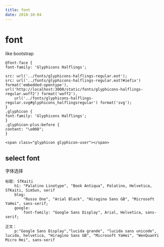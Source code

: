 ```yaml
---
title: font
date: 2018-10-04
---
```

# font
like bootstrap

    @font-face {
    font-family: 'Glyphicons Halflings';

    src: url('../fonts/glyphicons-halflings-regular.eot');
    src: url('../fonts/glyphicons-halflings-regular.eot?#iefix') format('embedded-opentype'),
    url('http://localhost:3000/static/fonts/glyphicons-halflings-regular.woff2') format('woff2'),
        url('../fonts/glyphicons-halflings-regular.svg#glyphicons_halflingsregular') format('svg');
    }
    .glyphicon {
    font-family: 'Glyphicons Halflings';
    }
    .glyphicon-plus:before {
    content: "\e008";
    }

    <span class="glyphicon glyphicon-user"></span>

## select font
字体选择

    标题: STKaiti
        h1: "Palatino Linotype", "Book Antiqua", Palatino, Helvetica, STKaiti, SimSun, serif
        blog: 
            "Russo One", "Arial Black", "Hiragino Sans GB", "Microsoft YaHei", sans-serif;
        google:
            font-family: "Google Sans Display", Arial, Helvetica, sans-serif;

    正文：
        p:"Google Sans Display","lucida grande", "lucida sans unicode", lucida, helvetica, "Hiragino Sans GB", "Microsoft YaHei", "WenQuanYi Micro Hei", sans-serif


